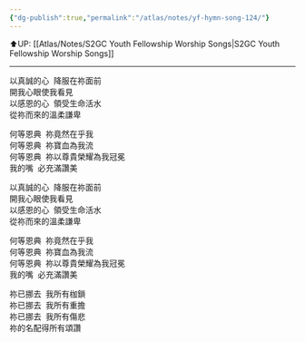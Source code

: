 ```yaml
---
{"dg-publish":true,"permalink":"/atlas/notes/yf-hymn-song-124/"}
---
```


⬆️UP: [[Atlas/Notes/S2GC Youth Fellowship Worship Songs\|S2GC Youth Fellowship Worship Songs]]

---

以真誠的心  降服在祢面前  
開我心眼使我看見  
以感恩的心  領受生命活水  
從祢而來的溫柔謙卑  

何等恩典  祢竟然在乎我  
何等恩典  祢寶血為我流  
何等恩典  祢以尊貴榮耀為我冠冕  
我的嘴  必充滿讚美  

以真誠的心  降服在祢面前  
開我心眼使我看見  
以感恩的心  領受生命活水  
從祢而來的溫柔謙卑  

何等恩典  祢竟然在乎我  
何等恩典  祢寶血為我流  
何等恩典  祢以尊貴榮耀為我冠冕  
我的嘴  必充滿讚美  

祢已挪去  我所有枷鎖  
祢已挪去  我所有重擔  
祢已挪去  我所有傷悲  
祢的名配得所有頌讚